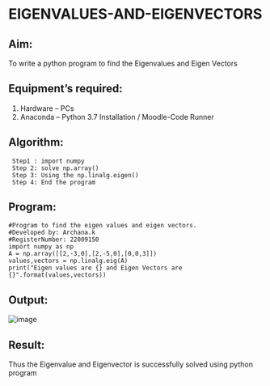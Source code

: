 # EIGENVALUES-AND-EIGENVECTORS
## Aim:
To write a python program to find the Eigenvalues and Eigen Vectors
## Equipment’s required:
1. 	Hardware – PCs
2. 	Anaconda – Python 3.7 Installation / Moodle-Code Runner

## Algorithm:
```
 Step1 : import numpy
 Step 2: solve np.array()
 Step 3: Using the np.linalg.eigen()
 Step 4: End the program
```
## Program:
```
#Program to find the eigen values and eigen vectors.
#Developed by: Archana.k
#RegisterNumber: 22009150
import numpy as np
A = np.array([[2,-3,0],[2,-5,0],[0,0,3]])
values,vectors = np.linalg.eig(A)
print("Eigen values are {} and Eigen Vectors are {}".format(values,vectors))
```
## Output:
![image](https://user-images.githubusercontent.com/118708624/213919422-1571a098-1587-4510-920a-28e87988b215.png)



## Result:
Thus the Eigenvalue and Eigenvector is successfully solved using python program
